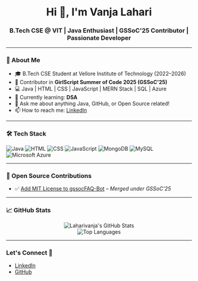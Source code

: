 <h1 align="center">Hi 👋, I'm Vanja Lahari</h1>
<h3 align="center">B.Tech CSE @ VIT | Java Enthusiast | GSSoC'25 Contributor | Passionate Developer</h3>

---

### 💫 About Me

- 🎓 B.Tech CSE Student at Vellore Institute of Technology (2022–2026)
- 🚀 Contributor in **GirlScript Summer of Code 2025 (GSSoC'25)**
- 💻 Java | HTML | CSS | JavaScript | MERN Stack | SQL | Azure
- 🌱 Currently learning: **DSA**
- 💬 Ask me about anything Java, GitHub, or Open Source related!
- 📫 How to reach me: [LinkedIn](https://www.linkedin.com/in/lahari-vanja)

---

### 🛠️ Tech Stack

![Java](https://img.shields.io/badge/Java-ED8B00?style=for-the-badge&logo=java&logoColor=white)
![HTML](https://img.shields.io/badge/HTML5-E34F26?style=for-the-badge&logo=html5&logoColor=white)
![CSS](https://img.shields.io/badge/CSS3-1572B6?style=for-the-badge&logo=css3&logoColor=white)
![JavaScript](https://img.shields.io/badge/JavaScript-F7DF1E?style=for-the-badge&logo=javascript&logoColor=black)
![MongoDB](https://img.shields.io/badge/MongoDB-4EA94B?style=for-the-badge&logo=mongodb&logoColor=white)
![MySQL](https://img.shields.io/badge/MySQL-00758F?style=for-the-badge&logo=mysql&logoColor=white)
![Microsoft Azure](https://img.shields.io/badge/Azure-0078D4?style=for-the-badge&logo=microsoft-azure&logoColor=white)

---

### 🌟 Open Source Contributions

- ✅ [Add MIT License to gssocFAQ-Bot](https://github.com/piyushpatelcodes/gssocFAQ-Bot/pull/36) – *Merged under GSSoC'25*

---

### 📈 GitHub Stats

<p align="center">
  <img src="https://github-readme-stats.vercel.app/api?username=Laharivanja&show_icons=true&theme=radical" alt="Laharivanja's GitHub Stats" />
  <br/>
  <img src="https://github-readme-stats.vercel.app/api/top-langs/?username=Laharivanja&layout=compact&theme=radical" alt="Top Languages" />
</p>

---

### Let's Connect 🤝

- [LinkedIn](https://www.linkedin.com/in/lahari-vanja)
- [GitHub](https://github.com/Laharivanja)

